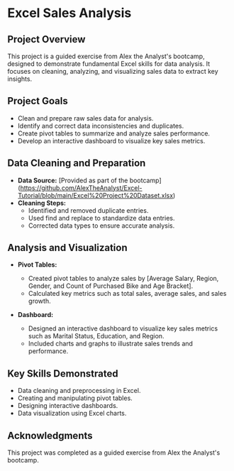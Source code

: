 # Excel Sales Analysis

## Project Overview

This project is a guided exercise from Alex the Analyst's bootcamp, designed to demonstrate fundamental Excel skills for data analysis. It focuses on cleaning, analyzing, and visualizing sales data to extract key insights.

## Project Goals

* Clean and prepare raw sales data for analysis.
* Identify and correct data inconsistencies and duplicates.
* Create pivot tables to summarize and analyze sales performance.
* Develop an interactive dashboard to visualize key sales metrics.

## Data Cleaning and Preparation

* **Data Source:** [Provided as part of the bootcamp] (https://github.com/AlexTheAnalyst/Excel-Tutorial/blob/main/Excel%20Project%20Dataset.xlsx)
* **Cleaning Steps:**
    * Identified and removed duplicate entries.
    * Used find and replace to standardize data entries.
    * Corrected data types to ensure accurate analysis.
  

## Analysis and Visualization

* **Pivot Tables:**
    * Created pivot tables to analyze sales by [Average Salary, Region, Gender, and Count of Purchased Bike and Age Bracket].
    * Calculated key metrics such as total sales, average sales, and sales growth.
      
* **Dashboard:**
    * Designed an interactive dashboard to visualize key sales metrics such as Marital Status, Education, and Region.
    * Included charts and graphs to illustrate sales trends and performance.
    

## Key Skills Demonstrated

* Data cleaning and preprocessing in Excel.
* Creating and manipulating pivot tables.
* Designing interactive dashboards.
* Data visualization using Excel charts.


## Acknowledgments

This project was completed as a guided exercise from Alex the Analyst's bootcamp.
